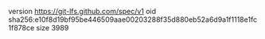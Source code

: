version https://git-lfs.github.com/spec/v1
oid sha256:e10f8d19bf95be446509aae00203288f35d880eb52a6d9a1f1118e1fc1f878ce
size 3989
